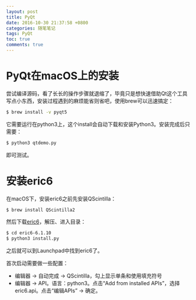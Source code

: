 ```yaml
---
layout: post
title: PyQt
date: 2016-10-30 21:37:58 +0800
categories: 随笔笔记
tags: PyQt
toc: true
comments: true
---
```

# PyQt在macOS上的安装
尝试编译源码，看了长长的操作步骤就退缩了，毕竟只是想快速借助Qt这个工具写点小东西，安装过程遇到的麻烦能省则省吧，使用brew可以迅速搞定：<!-- more -->
``` bash
$ brew install -v pyqt5
```
它需要运行在python3上，这个install会自动下载和安装Python3。安装完成后只需要：
``` bash
$ python3 qtdemo.py
```
即可测试。
# 安装eric6
在macOS下，安装eric6之前先安装QScintilla：
``` bash
$ brew install QScintilla2
```
然后下载[eric6](http://eric-ide.python-projects.org/eric-download.html)，解压、进入目录：
``` bash
$ cd eric6-6.1.10
$ python3 install.py
```
之后就可以到Launchpad中找到eric6了。

首次启动需要做一些配置：
* 编辑器 -> 自动完成 -> QScintilla，勾上显示单条和使用填充符号
* 编辑器 -> API。语言：python3。点击“Add from installed APIs”，选择eric6.api。点击“编辑APIs” -> 确定。
